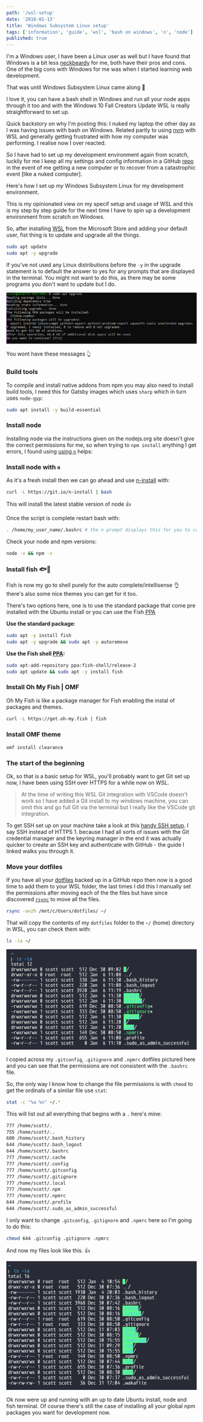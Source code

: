 ```yaml
---
path: '/wsl-setup'
date: '2018-01-13'
title: 'Windows Subsystem Linux setup'
tags: ['information', 'guide', 'wsl', 'bash on windows', 'n', 'node']
published: true
---
```


I'm a Windows user, I have been a Linux user as well but I have found
that Windows is a bit less [neckbeardy][fixanycomputer] for me, both
have their pros and cons. One of the big cons with Windows for me was
when I started learning web development.

That was until Windows Subsystem Linux came along 🙏

I love it, you can have a bash shell in Windows and run all your node
apps through it too and with the Windows 10 Fall Creators Update WSL
is really straightforward to set up.

Quick backstory on why I'm posting this: I nuked my laptop the other
day as I was having issues with bash on Windows. Related partly to
using [nvm][slowbash] with WSL and generally getting frustrated with
how my computer was performing. I realise now I over reacted.

So I have had to set up my development environment again from scratch,
luckily for me I keep all my settings and config information in a
GitHub [repo][settingsrepo] in the event of me getting a new computer
or to recover from a catastrophic event [like a nuked computer].

Here's how I set up _my_ Windows Subsystem Linux for my development
environment.

This is my opinionated view on my specif setup and usage of WSL and
this is my step by step guide for the next time I have to spin up a
development environment from scratch on Windows.

So, after installing [WSL][wslmsstore] from the Microsoft Store and
adding your default user, fist thing is to update and upgrade all the
things.

```sh
sudo apt update
sudo apt -y upgrade
```

If you've not used any Linux distributions before the `-y` in the
upgrade statement is to default the answer to yes for any prompts that
are displayed in the terminal. You might not want to do this, as there
may be some programs you don't want to update but I do.

![upgrade image](./upgrade-yes.png)

You wont have these messages 👆

### Build tools

To compile and install native addons from npm you may also need to
install build tools, I need this for Gatsby images which uses `sharp`
which in turn uses `node-gyp`:

```sh
sudo apt install -y build-essential
```

### Install node

Installing node via the instructions given on the nodejs.org site
doesn't give the correct permissions for me, so when trying to
`npm install` anything I get errors, I found using [using `n`][usen]
helps:

### Install node with `n`

As it's a fresh install then we can go ahead and use [n-install] with:

```sh
curl -L https://git.io/n-install | bash
```

This will install the latest stable version of node 👍

Once the script is complete restart bash with:

```sh
. /home/my_user_name/.bashrc # the n prompt displays this for you to copy pasta
```

Check your node and npm versions:

```sh
node -v && npm -v
```

### Install fish 🐟🐚

Fish is now my go to shell purely for the auto complete/intellisense
👌 there's also some nice themes you can get for it too.

There's two options here, one is to use the standard package that come
pre installed with the Ubuntu install or you can use the Fish [PPA]

**Use the standard package:**

```sh
sudo apt -y install fish
sudo apt -y upgrade && sudo apt -y autoremove
```

**Use the Fish shell [PPA]:**

```sh
sudo apt-add-repository ppa:fish-shell/release-2
sudo apt update && sudo apt -y install fish
```

### Install Oh My Fish | OMF

Oh My Fish is like a package manager for Fish enabling the instal of
packages and themes.

```sh
curl -L https://get.oh-my.fish | fish
```

### Install OMF theme

```sh
omf install clearance
```

### The start of the beginning

Ok, so that is a basic setup for WSL, you'll probably want to get Git
set up now, I have been using SSH over HTTPS for a while now on WSL.

> At the time of writing this WSL Git integration with VSCode doesn't
> work so I have added a Git install to my windows machine, you can
> omit this and go full Git via the terminal but I really like the
> VSCode git integration.

To get SSH set up on your machine take a look at this [handy SSH
setup]. I say SSH instead of HTTPS 1. because I had all sorts of
issues with the Git credential manager and the keyring manager in the
end it was actually quicker to create an SSH key and authenticate with
GitHub - the guide I linked walks you through it.

### Move your dotfiles

If you have all your [dotfiles] backed up in a GitHub repo then now is
a good time to add them to your WSL folder, the last times I did this
I manually set the permissions after moving each of the the files but
have since discovered [`rsync`][rsync] to move all the files.

```sh
rsync -avzh /mnt/c/Users/dotfiles/ ~/
```

That will copy the contents of my `dotfiles` folder to the `~/` (home)
directory in WSL, you can check them with:

```sh
ls -la ~/
```

![bash files wrong permissions](./bash-wrong-perms.png)

I copied across my `.gitconfig`, `.gitignore` and `.npmrc` dotfiles
pictured here and you can see that the permissions are not consistent
with the `.bashrc` file.

So, the only way I know how to change the file permissions is with
`chmod` to get the ordinals of a similar file use `stat`:

```sh
stat -c "%a %n" ~/.*
```

This will list out all everything that begins with a `.` here's mine:

```sh
777 /home/scott/.
755 /home/scott/..
600 /home/scott/.bash_history
644 /home/scott/.bash_logout
644 /home/scott/.bashrc
777 /home/scott/.cache
777 /home/scott/.config
777 /home/scott/.gitconfig
777 /home/scott/.gitignore
777 /home/scott/.local
777 /home/scott/.npm
777 /home/scott/.npmrc
644 /home/scott/.profile
644 /home/scott/.sudo_as_admin_successful
```

I only want to change `.gitconfig`, `.gitignore` and `.npmrc` here so
I'm going to do this:

```sh
chmod 644 .gitconfig .gitignore .npmrc
```

And now my files look like this. 👍

![bash files permissions](./bash-dotfiles.png)

Ok now were up and running with an up to date Ubuntu install, node and
fish terminal. Of course there's still the case of installing all your
global npm packages you want for development now.

<!-- links -->

[ppa]: # 'Personal Package Archive'
[fixanycomputer]: http://theoatmeal.com/blog/fix_computer
[slowbash]: https://github.com/Microsoft/WSL/issues/776
[wslmsstore]: https://www.microsoft.com/store/productId/9NBLGGH4MSV6
[usen]:
  https://github.com/Microsoft/WSL/issues/776#issuecomment-266112578
[settingsrepo]: https://github.com/spences10/settings
[dotfiles]: https://github.com/spences10/dotfiles
[handy ssh setup]:
  https://github.com/spences10/cheat-sheets/blob/master/git.md#how-to-authenticate-with-github-using-ssh
[rsync]:
  https://www.tecmint.com/rsync-local-remote-file-synchronization-commands/
[n-install]: https://github.com/mklement0/n-install
